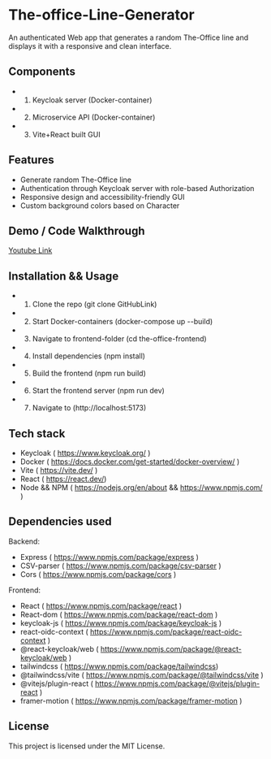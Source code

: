 # The-office-Line-Generator
An authenticated Web app that generates a random The-Office line and displays it with a responsive and clean interface.

## Components
- 1. Keycloak server (Docker-container)
- 2. Microservice API (Docker-container) 
- 3. Vite+React built GUI

## Features
- Generate random The-Office line
- Authentication through Keycloak server with role-based Authorization
- Responsive design and accessibility-friendly GUI
- Custom background colors based on Character

## Demo / Code Walkthrough
[Youtube Link]()

## Installation && Usage
- 1. Clone the repo (git clone GitHubLink)
- 2. Start Docker-containers (docker-compose up --build)
- 3. Navigate to frontend-folder (cd the-office-frontend)
- 4. Install dependencies (npm install)
- 5. Build the frontend (npm run build)
- 6. Start the frontend server (npm run dev)
- 7. Navigate to (http://localhost:5173)

## Tech stack
 - Keycloak ( https://www.keycloak.org/ )
 - Docker   ( https://docs.docker.com/get-started/docker-overview/ )
 - Vite     ( https://vite.dev/ )
 - React    ( https://react.dev/)
 - Node && NPM ( https://nodejs.org/en/about &&  https://www.npmjs.com/ )
 
 ## Dependencies used
 Backend: 
 - Express      ( https://www.npmjs.com/package/express )
 - CSV-parser   ( https://www.npmjs.com/package/csv-parser )
 - Cors         ( https://www.npmjs.com/package/cors )
 
 Frontend:
 - React        ( https://www.npmjs.com/package/react )
 - React-dom    ( https://www.npmjs.com/package/react-dom )
 - keycloak-js      ( https://www.npmjs.com/package/keycloak-js )
 - react-oidc-context   ( https://www.npmjs.com/package/react-oidc-context )
 - @react-keycloak/web  ( https://www.npmjs.com/package/@react-keycloak/web )
 - tailwindcss  ( https://www.npmjs.com/package/tailwindcss)
 - @tailwindcss/vite    ( https://www.npmjs.com/package/@tailwindcss/vite )
 - @vitejs/plugin-react ( https://www.npmjs.com/package/@vitejs/plugin-react )
 - framer-motion    ( https://www.npmjs.com/package/framer-motion )


 ## License
 This project is licensed under the MIT License. 






